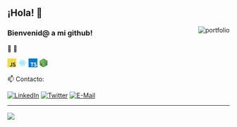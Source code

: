 
## ¡Hola! 🚀
<a href="http://myblogspot.vercel.app" target="_blank">
  <img align="right" 
       src="https://github-production-user-asset-6210df.s3.amazonaws.com/75777030/293093528-b5a43ea5-b8a6-41bb-a034-b91bdc25b504.png?X-Amz-Algorithm=AWS4-HMAC-SHA256&X-Amz-Credential=AKIAIWNJYAX4CSVEH53A%2F20231227%2Fus-east-1%2Fs3%2Faws4_request&X-Amz-Date=20231227T201054Z&X-Amz-Expires=300&X-Amz-Signature=dfbc193b3878e0c72866818cbbe7693a6848338cbaf99e97748617fec42b9938&X-Amz-SignedHeaders=host&actor_id=75777030&key_id=0&repo_id=403207569" 
       alt="portfolio" 
  />
</a>

### Bienvenid@ a mi github!


🔭 🌱 

<code><img height="20" alt="javascript" src="https://raw.githubusercontent.com/github/explore/80688e429a7d4ef2fca1e82350fe8e3517d3494d/topics/javascript/javascript.png"></code>
<code><img height="20" alt="react" src="https://raw.githubusercontent.com/github/explore/80688e429a7d4ef2fca1e82350fe8e3517d3494d/topics/react/react.png"></code>
<code><img height="20" alt="typescript" src="https://raw.githubusercontent.com/github/explore/80688e429a7d4ef2fca1e82350fe8e3517d3494d/topics/typescript/typescript.png"></code>
<code><img height="20" alt="nodejs" src="https://raw.githubusercontent.com/github/explore/80688e429a7d4ef2fca1e82350fe8e3517d3494d/topics/nodejs/nodejs.png"></code> 

📫 Contacto:

[![LinkedIn](https://img.shields.io/badge/LinkedIn-0077B5?style=for-the-badge&logo=linkedin&logoColor=white)](https://www.linkedin.com/in/fiamma-muscari/)
[![Twitter](https://img.shields.io/badge/Twitter-1877F2?style=for-the-badge&logo=twitter&logoColor=white)](https://www.twitter.com/__fiamy/)
[![E-Mail](https://img.shields.io/badge/Email-006aff?style=for-the-badge&logo=maildotru&logoColor=white&color=red)](mailto:fiammamuscari@gmail.com)


---
 
 <a href="https://github.com/FiammaMuscari/github-readme-stats" ><img align="center" src="https://github-readme-stats.vercel.app/api/top-langs/?username=FiammaMuscari&layout=compact&theme=jolly&hide_border=true" /></a>



